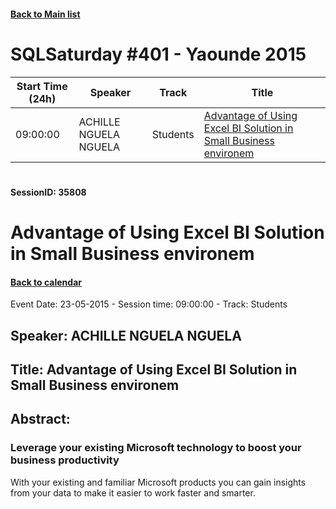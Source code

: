 #### [Back to Main list](index.md)
# SQLSaturday #401 - Yaounde 2015
Start Time (24h)|Speaker|Track|Title
---|---|---|---
09:00:00|ACHILLE NGUELA NGUELA|Students|[Advantage of Using Excel BI Solution  in Small Business environem](#sessionid:-35808)
#  
#### SessionID: 35808
# Advantage of Using Excel BI Solution  in Small Business environem
#### [Back to calendar](#SQLSaturday-#401---Yaounde-2015)
Event Date: 23-05-2015 - Session time: 09:00:00 - Track: Students
## Speaker: ACHILLE NGUELA NGUELA
## Title: Advantage of Using Excel BI Solution  in Small Business environem
## Abstract:
### Leverage your existing Microsoft technology to boost your business productivity

With your existing and familiar Microsoft products you can gain insights from your data to make it easier to work faster and smarter.
